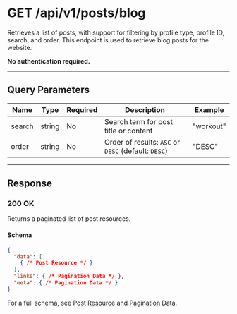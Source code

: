 # GET /api/v1/posts/blog

Retrieves a list of posts, with support for filtering by profile type, profile ID, search, and order. This endpoint is used to retrieve blog posts for the website.


**No authentication required.**

---

## Query Parameters
| Name      | Type   | Required | Description                                                                 | Example                |
|-----------|--------|----------|-----------------------------------------------------------------------------|------------------------|
| search    | string | No       | Search term for post title or content                                       | "workout"             |
| order     | string | No       | Order of results: `ASC` or `DESC` (default: `DESC`)                         | "DESC"                 |

---

## Response

### 200 OK
Returns a paginated list of post resources.

#### Schema
```json
{
  "data": [
    { /* Post Resource */ }
  ],
  "links": { /* Pagination Data */ },
  "meta": { /* Pagination Data */ }
}
```

For a full schema, see [Post Resource](post_resource.md) and [Pagination Data](../_globals/pagination-data.md).
